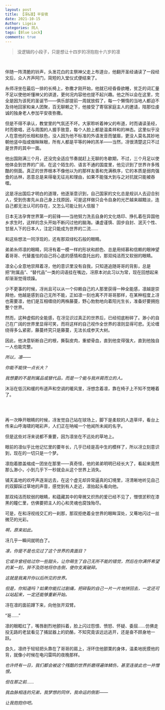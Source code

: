 ```yaml
---
layout: post
title: 【冴&凛】平安夜
date: 2021-10-15
Author: Ligeia
categories: 同人
tags: [Blue Lock]
comments: true
---
```


>没逻辑的小段子，只是想让十四岁的冴抱抱十六岁的凛

<br />

伴随一阵清脆的铃声，头发花白的主祭神父走上布道台，他翻开圣经诵读了一段经文后，众人齐声阿门，简短的入堂仪式便结束了。

糸师冴坐在最后一排的长椅上，弥撒才刚开始，他就已经昏昏欲睡，贫乏的词汇量不足以使他听懂神父的讲道，更何况内容他也提不起兴趣。他之所以会在这里，完全是因为该死的圣诞节——俱乐部提前一周就放假了，每一个懒惰的当地人都迫不及待地回家和亲人团聚，百无聊赖之下，他接受了寄宿家庭主人的邀请，陪那位虔诚的独身老人参加平安夜弥撒。

但是不得不承认，教堂里的气氛还不坏。大家聆听着神父的布道，时而诵读圣经，时而歌唱，还与周围的人握手致意，每个人脸上都是温柔祥和的神态。这里似乎没人在意他的长相和肤色，没人因为他不标准的外语发音而皱眉，更没人莫名其妙地朝他竖中指或做眯眯眼，所有人都是平等的神的羔羊——当然，冴很清楚这只不过是世界的其中一面。

他出国刚满三个月，还没完全适应节奏就赶上无聊的冬歇期，不过，三个月足以使他体会到世界的广阔，在这个陌生的、语言不通的国度里，他见识到了世界许多残酷的侧面。真正的世界根本不像他以为的那样友善和充满秩序，它的本质是弱肉强食的丛林，恶意总是来得毫无征兆和理由，如果不能强大到与之对抗就只能被吞噬。

这是冴出国后才明白的道理，他逐渐意识到，自己国家的文化总是规训人去迎合别人，受到伤害先从自己身上找原因，可是这样做只会令自身的光芒越来越黯淡，连自己都无法认可的存在，又怎么可能让别人信服？

日本无法孕育世界第一的前锋——当他努力洗去自身的文化烙印、挣扎着在异国他乡求生时，这样的念头开始不断闪过他的脑海。谦虚谨慎、固步自封、泯灭个性、甘居人下的日本人，注定只能成为世界的二流……

和这些想法一同浮现的，还有那双绿松石般的眼睛。

弟弟糸师凛的眼睛，同冴有着一模一样的形状和颜色、总是用倾慕和信赖的眼神望着哥哥、代替羞怯的自己将心底的感情和盘托出的，那双纯洁而又软弱的眼睛。

凛全心全意地崇拜着冴，他的意识里没有自我，只知道追随哥哥的背影，总是把“附属品”、“替代品”一类的词语挂在嘴边，冴原本对此习以为常，现在回想起来却渐渐觉得烦躁。

少不更事的时候，冴尚且可以从一个仰赖自己的人那里获得一种全能感，凛越是崇拜他，他越是感到自己无所不能，正如凛一刻也离不开哥哥那样，在某种程度上冴也需要凛，他们是互相缠绕的两株藤蔓，野心勃勃地向着阳光生长，准备好要拥抱整个世界。

然而，这种虚假的全能感，在冴见识过真正的世界后，已经彻底粉碎了。渺小的自己在广阔的世界里显得可笑，而将这样的自己视作全世界的凛则显得可悲。无论缠绕得多么紧密，藤蔓终究只是藤蔓，无法长成参天大树。

因此，他决意斩断自己的根，撕裂皮肉，重塑骨血，直到他变得强大，直到他独自一人也能完整。

*所以，凛——*

*你能不能快一点长大？*

*我想要的不是附属品或替代品，而是一个能与我并肩而立的人。*

沐浴在低沉和缓的布道声和空调的暖风里，冴想念着凛，靠在椅子上不知不觉睡着了。

 <br />
 <br />

再一次睁开眼睛的时候，冴发觉自己站在球场上，脚下是柔软的人造草坪，看台上传来山呼海啸的喝彩声，人们正在呐喊一个他闻所未闻的名字。

但是这些对冴来说都不重要，因为凛坐在不远处的草地上。

眼前的凛似乎比他记忆里的要年长，几乎已经是高中生的模样了，所以冴立刻意识到，现在的一切只是一个梦。

凛抱着膝盖缩成一团坐在那里——真奇怪，他的弟弟明明已经长大了，看起来竟然那么渺小，小到几乎下一秒就会从这个世界上消失。

铺天盖地的欢呼声逐渐远去，在这个虚无却异常逼真的幻境里，冴清晰地听见自己的双脚踩过草地的声音，感觉到有人走近，凛抬起头看向他。

那双纯洁而软弱的眼睛，和蕴藏其中的卑微又炽热的爱已经不见了，憎恨淤积在漆黑的瞳仁里，仿佛要把主人的心和灵魂也腐蚀殆尽。

可是，在和冴视线交汇的一刹那，那双拒绝着全世界的眼眸深处，又蓦地闪过一丝微茫的光彩。

*啊，原来如此。*

冴几乎一瞬间就明白了。

*凛，你是不是也见过了这个世界的真面目？*

*它或许曾经给过你一些甜头，让你萌生了自己无所不能的错觉，然后在你满怀希望的某一刻，猝不及防地将你击倒，使你支离破碎。*

*这就是我离开你以后所见的世界。*

*但是，你知道吗？如果你能扛过剧痛，把碎裂的自己一片一片地拼回去，一定还可以站起来，一定还能够重新开始。*

冴在凛的面前蹲下来，向他张开双臂。

“哥……”

凛的眼眶红了，嘴唇剧烈地颤抖着，脸上闪过怨恨、愤怒、怀疑、委屈……仿佛走投无路的老鼠看见了捕鼠器上的奶酪，不知究竟该远远逃开，还是奋不顾身地一跃。

良久，凛终于轻轻把头靠在了哥哥的肩上，冴环住他颤栗的身体，温柔地抚摸他的背，就像小时候在电闪雷鸣的夜晚那样。

*也许终有一日，我们都会被这个残酷的世界折磨得遍体鳞伤，甚至连彼此也一并憎恨。*

*但在那之前……*

*我血脉相连的兄弟，我梦想的同伴，我命运的倒影——*

*让我抱抱你吧。*
